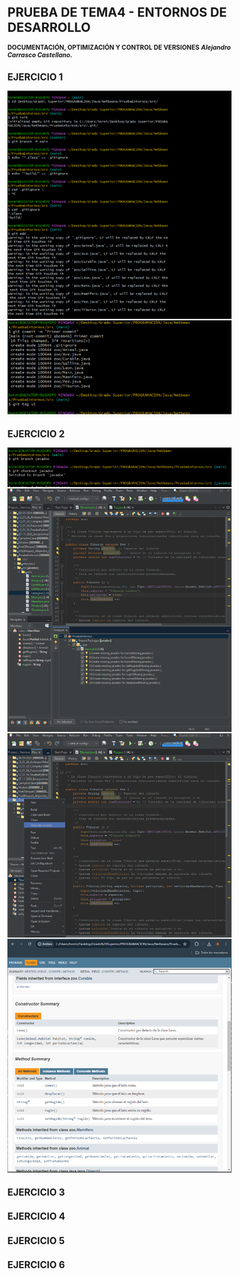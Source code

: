 # PRUEBA DE TEMA4 - ENTORNOS DE DESARROLLO
**DOCUMENTACIÓN, OPTIMIZACIÓN Y CONTROL DE VERSIONES**
***Alejandro Carrasco Castellano.***
## EJERCICIO 1
![Captura del ejercicio](screenshots/1a.png)
![Captura del ejercicio](screenshots/1b.png)
## EJERCICIO 2
![Captura del ejercicio](screenshots/2a.png)
![Captura del ejercicio](screenshots/2b.png)
![Captura del ejercicio](screenshots/2c.png)
![Captura del ejercicio](screenshots/2d.png)
## EJERCICIO 3

## EJERCICIO 4

## EJERCICIO 5

## EJERCICIO 6
